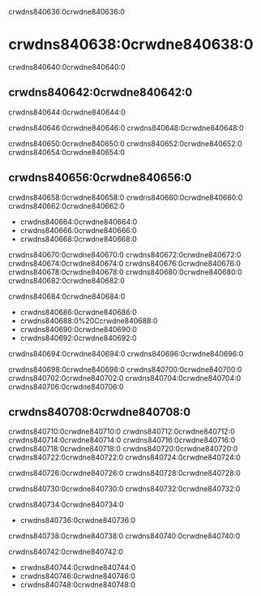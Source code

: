 crwdns840636:0crwdne840636:0
# crwdns840638:0crwdne840638:0

crwdns840640:0crwdne840640:0

## crwdns840642:0crwdne840642:0

crwdns840644:0crwdne840644:0

crwdns840646:0crwdne840646:0 crwdns840648:0crwdne840648:0

crwdns840650:0crwdne840650:0 crwdns840652:0crwdne840652:0 crwdns840654:0crwdne840654:0

## crwdns840656:0crwdne840656:0

crwdns840658:0crwdne840658:0 crwdns840660:0crwdne840660:0 crwdns840662:0crwdne840662:0
- crwdns840664:0crwdne840664:0
- crwdns840666:0crwdne840666:0
- crwdns840668:0crwdne840668:0

<!--- add Scriberia human rights illustration here -->

crwdns840670:0crwdne840670:0 crwdns840672:0crwdne840672:0 crwdns840674:0crwdne840674:0 crwdns840676:0crwdne840676:0 crwdns840678:0crwdne840678:0 crwdns840680:0crwdne840680:0 crwdns840682:0crwdne840682:0

crwdns840684:0crwdne840684:0
- crwdns840686:0crwdne840686:0
- crwdns840688:0%20Ccrwdne840688:0
- crwdns840690:0crwdne840690:0
- crwdns840692:0crwdne840692:0

crwdns840694:0crwdne840694:0 crwdns840696:0crwdne840696:0

crwdns840698:0crwdne840698:0 crwdns840700:0crwdne840700:0 crwdns840702:0crwdne840702:0 crwdns840704:0crwdne840704:0 crwdns840706:0crwdne840706:0

## crwdns840708:0crwdne840708:0

crwdns840710:0crwdne840710:0 crwdns840712:0crwdne840712:0 crwdns840714:0crwdne840714:0 crwdns840716:0crwdne840716:0 crwdns840718:0crwdne840718:0 crwdns840720:0crwdne840720:0 crwdns840722:0crwdne840722:0 crwdns840724:0crwdne840724:0

crwdns840726:0crwdne840726:0 crwdns840728:0crwdne840728:0

crwdns840730:0crwdne840730:0 crwdns840732:0crwdne840732:0

crwdns840734:0crwdne840734:0
- crwdns840736:0crwdne840736:0

crwdns840738:0crwdne840738:0 crwdns840740:0crwdne840740:0

crwdns840742:0crwdne840742:0
- crwdns840744:0crwdne840744:0
- crwdns840746:0crwdne840746:0
- crwdns840748:0crwdne840748:0
